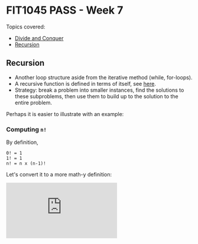 # FIT1045 PASS - Week 7


Topics covered:

* [Divide and Conquer](#divide-and-conquer)
* [Recursion](#recursion)


## Recursion

* Another loop structure aside from the iterative method (while, for-loops).
* A recursive function is defined in terms of itself, see [here](#computing-n).
* Strategy: break a problem into smaller instances, find the solutions to these subproblems, then use them to build up to the solution to the entire problem.


Perhaps it is easier to illustrate with an example:


### Computing `n!`

By definition,

```
0! = 1
1! = 1
n! = n x (n-1)!
```

Let's convert it to a more math-y definition:

![equation](https://latex.codecogs.com/png.latex?%5Cbg_white%20n%21%20%3D%20%5Cbegin%7Bcases%7D%201%20%26%20%5Ctext%7B%2C%20if%20n%20%3D%200%20or%20n%20%3D%201%2C%7D%20%5C%5C%20n%20%5Ccdot%20%28n-1%29%21%20%26%20%5Ctext%7B%2C%20otherwise.%7D%20%5Cend%7Bcases%7D)
